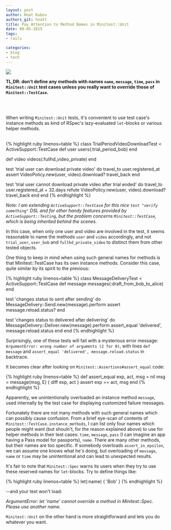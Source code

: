 ```yaml
---
layout: post
author: Hnat Kubov
authors_git: hnatt
title: Pay Attention to Method Names in Minitest::Unit
date: 08-05-2015
tags:
- rails

categories:
- blog
- tech
---
```


<img src="https://cloud.githubusercontent.com/assets/5908100/7536556/915f937e-f599-11e4-919f-e64d4fbbe445.jpg" class="left" style="margin-right: 1em;" />

**TL,DR: don't define any methods with names `name`, `message`, `time`, `pass` in `Minitest::Unit` test cases unless you really want to override those of `Minitest::TestCase`.**

<br><br>

When writing `Minitest::Unit` tests, it's convenient to use test case's instance methods as kind of RSpec's lazy-evaluated `let`-blocks or various helper methods.
<br><br>


<!--cut-->

{% highlight ruby linenos=table %}
class TrialPeriodVideoDownloadTest < ActiveSupport::TestCase
  def user
    users(:trial_period_bob)
  end

  def video
    videos(:fullhd_video_private)
  end

  test 'trial user can download private video' do 
    travel_to user.registered_at
    assert VideoPolicy.new(user, video).download?
    travel_back
  end

  test 'trial user cannot download private video after trial ended' do 
    travel_to user.registered_at + 32.days
    refute VideoPolicy.new(user, video).download?
    travel_back
  end
end
{% endhighlight %}

*Note: I am extending `ActiveSupport::TestCase` for this nice `test "verify something"` DSL and for other handy features provided by `ActiveSupport::Testing`, but the problem concerns `Minitest::TestCase`, which is being inherited behind the scenes.*

In this case, when only one user and video are involved in the test, it seems reasonable to name the methods `user` and `video` accordingly, and not `trial_user`, `user_bob` and `fullhd_private_video` to distinct them from other tested objects.

One thing to keep in mind when using such general names for methods is that Minitest::TestCase has its own instance methods. Consider this case, quite similar by its spirit to the previous:

{% highlight ruby linenos=table %}
class MessageDeliveryTest < ActiveSupport::TestCase 
  def message 
    messages(:draft_from_bob_to_alice)
  end 

  test 'changes status to sent after sending' do 
    MessageDelivery::Send.new(message).perform 
    assert message.reload.status?
  end

  test 'changes status to delivered after delivering' do 
    MessageDelivery::Deliver.new(message).perform 
    assert_equal 'delivered', message.reload.status
  end
end
{% endhighlight %}

Surprisingly, one of these tests will fail with a mysterious error message: `ArgumentError: wrong number of arguments (2 for 0)`, with lines `def message` and `assert_equal 'delivered', message.reload.status` in backtrace.

It becomes clear after looking on `Minitest::Assertions#assert_equal` code:

{% highlight ruby linenos=table %}
def assert_equal exp, act, msg = nil
  msg = message(msg, E) { diff exp, act }
  assert exp == act, msg
end
{% endhighlight %}

Apparently, we unintentionally overloaded an instance method `message`, used internally by the test case for displaying customized failure messages.

Fortunately there are not many methods with such general names which can possibly cause confusion. From a brief eye-scan of contents of `Minitest::TestCase.instance_methods`, I can list only four names which people might want (but shouln't, for the reason explained above) to use for helper methods in their test cases: `time`, `message`, `pass` (I can imagine an app having a Pass model for passports), `name`. There are many other methods, but their names are too specific. If somebody overloads `assert_in_epsilon`, we can assume one knows what he's doing, but overloading of `message`, `name` or `time` may be unintentional and can lead to unexpected results.

It's fair to note that `Minitest::Spec` warns its users when they try to use these reserved names for `let`-blocks. Try to define things like:

{% highlight ruby linenos=table %}
let(:name) { 'Bob' }
{% endhighlight %}

--and your test won't load:

*ArgumentError: let 'name' cannot override a method in Minitest::Spec. Please use another name.*

`Minitest::Unit` on the other hand is more straightforward and lets you do whatever you want.
